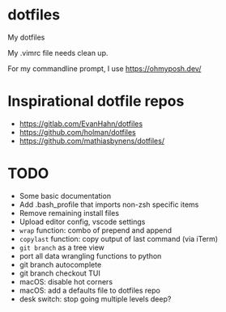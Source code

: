 
# dotfiles

My dotfiles

My .vimrc file needs clean up.

For my commandline prompt, I use https://ohmyposh.dev/

# Inspirational dotfile repos
- https://gitlab.com/EvanHahn/dotfiles
- https://github.com/holman/dotfiles
- https://github.com/mathiasbynens/dotfiles/

# TODO
- Some basic documentation
- Add .bash_profile that imports non-zsh specific items
- Remove remaining install files
- Upload editor config, vscode settings
- `wrap` function: combo of prepend and append
- `copylast` function: copy output of last command (via iTerm)
- `git branch` as a tree view
- port all data wrangling functions to python
- git branch autocomplete
- git branch checkout TUI
- macOS: disable hot corners
- macOS: add a defaults file to dotfiles repo
- desk switch: stop going multiple levels deep?